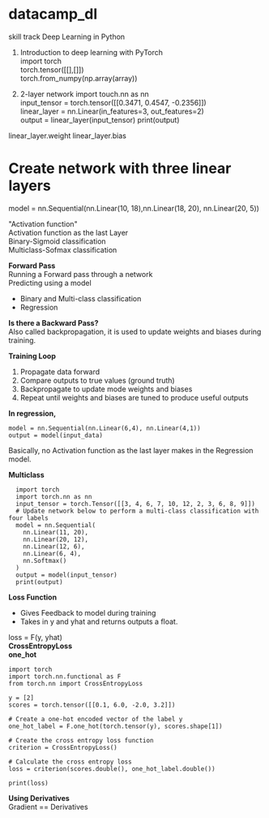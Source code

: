 # datacamp_dl
skill track  Deep Learning in Python   
1. Introduction to deep learning with PyTorch  
import torch  
torch.tensor([[],[]])  
torch.from_numpy(np.array(array))

2. 2-layer network
import touch.nn as nn  
input_tensor = torch.tensor([[0.3471, 0.4547, -0.2356]])  
linear_layer = nn.Linear(in_features=3, out_features=2)  
output = linear_layer(input_tensor)
print(output)

linear_layer.weight
linear_layer.bias


# Create network with three linear layers
model = nn.Sequential(nn.Linear(10, 18),nn.Linear(18, 20), nn.Linear(20, 5))

"Activation function"  
Activation function as the last Layer      
Binary-Sigmoid classification    
Multiclass-Sofmax classification  

**Forward Pass**  
Running a Forward pass through a network  
Predicting using a model
- Binary and Multi-class classification
- Regression
  
**Is there a Backward Pass?**  
Also called backpropagation, it is used to update weights and biases during training.  

**Training Loop**  
1. Propagate data forward
2. Compare outputs to true values (ground truth)
3. Backpropagate to update mode weights and biases
4. Repeat until weights and biases are tuned to produce useful outputs 

**In regression,**  
```
model = nn.Sequential(nn.Linear(6,4), nn.Linear(4,1))  
output = model(input_data)
```
Basically, no Activation function as the last layer makes in the Regression model. 

**Multiclass**  
```
  import torch  
  import torch.nn as nn   
  input_tensor = torch.Tensor([[3, 4, 6, 7, 10, 12, 2, 3, 6, 8, 9]])  
  # Update network below to perform a multi-class classification with four labels  
  model = nn.Sequential(  
    nn.Linear(11, 20),  
    nn.Linear(20, 12),  
    nn.Linear(12, 6),  
    nn.Linear(6, 4),   
    nn.Softmax()  
  )  
  output = model(input_tensor)  
  print(output)  
  ```


**Loss Function**  
- Gives Feedback to model during training
- Takes in y and  yhat and returns outputs a float.

loss = F(y, yhat)  
**CrossEntropyLoss**    
**one_hot**  
```
import torch
import torch.nn.functional as F
from torch.nn import CrossEntropyLoss

y = [2]
scores = torch.tensor([[0.1, 6.0, -2.0, 3.2]])

# Create a one-hot encoded vector of the label y
one_hot_label = F.one_hot(torch.tensor(y), scores.shape[1])

# Create the cross entropy loss function
criterion = CrossEntropyLoss()

# Calculate the cross entropy loss
loss = criterion(scores.double(), one_hot_label.double())

print(loss)
```

**Using Derivatives**  
Gradient == Derivatives
